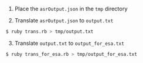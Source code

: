 1. Place the `asrOutput.json` in the `tmp` directory

2. Translate `asrOutput.json` to `output.txt`

```sh
$ ruby trans.rb > tmp/output.txt
```

3. Translate `output.txt` to `output_for_esa.txt`

```sh
$ ruby trans_for_esa.rb > tmp/output_for_esa.txt
```
